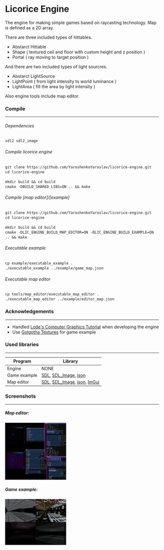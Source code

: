 # Licorice Engine
The engine for making simple games based on raycasting technology. Map is defined as a 2D array.

There are three included types of hittables.
* Abstarct Hittable
* Shape ( textured ceil and floor with custom height and z position )
* Portal ( ray moving to target position )

And there are two included types of light sourcres.
* Abstarct LightSource
* LightPoint ( from light intensity to world luminance )
* LightArea ( fill the area by light intensity )

Also engine tools include map editor.

### Compile
-----
###### Dependencies
```
sdl2 sdl2_image
```

###### Compile licorice engine
```shell
git clone https://github.com/YaroshenkoYaroslav/licorice-engine.git
cd licorice-engine

mkdir build && cd build
cmake -DBUILD_SHARED_LIBS=ON .. && make
```

###### Compile [map editor]/[example]

```shell
git clone https://github.com/YaroshenkoYaroslav/licorice-engine.git
cd licorice-engine

mkdir build && cd build
cmake -DLIC_ENGINE_BUILD_MAP_EDITOR=ON -DLIC_ENGINE_BUILD_EXAMPLE=ON .. && make
```
###### Executable example
```shell
cp example/executable_example .
./executable_example ../example/game_map.json
```
###### Executable map editor
```shell
cp tools/map_editor/executable_map_editor .
./executable_map_editor ../example/editor_map.json
```

### Acknowledgements
-----
* Handled [Lode's Computer Graphics Tutorial](https://lodev.org/cgtutor) when developing the engine
* Use [Golgotha Textures](https://opengameart.org/content/golgotha-textures) for game example

### Used libraries
-----

| Program | Library |
| --- | -------------- |
| Engine | NONE |
| Game example | [SDL](https://github.com/libsdl-org/SDL), [SDL_Image](https://github.com/libsdl-org/SDL_image), [json](https://github.com/nlohmann/json) |
| Map editor | [SDL](https://github.com/libsdl-org/SDL), [SDL_Image](https://github.com/libsdl-org/SDL_image), [json](https://github.com/nlohmann/json), [ImGui](https://github.com/ocornut/imgui) |

### Screenshots
-----

##### Map editor:

<img src="https://github.com/YaroshenkoYaroslav/licorice-engine/blob/main/screenshots/map_editor_screenshot.png" width="200">

##### Game example:

<img src="https://github.com/YaroshenkoYaroslav/licorice-engine/blob/main/screenshots/game_example_screenshot.png" width="200">
